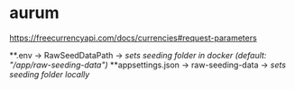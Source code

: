 # aurum

https://freecurrencyapi.com/docs/currencies#request-parameters

**.env -> RawSeedDataPath -> *sets seeding folder in docker (default: "/app/raw-seeding-data")*
**appsettings.json -> raw-seeding-data -> *sets seeding folder locally*
